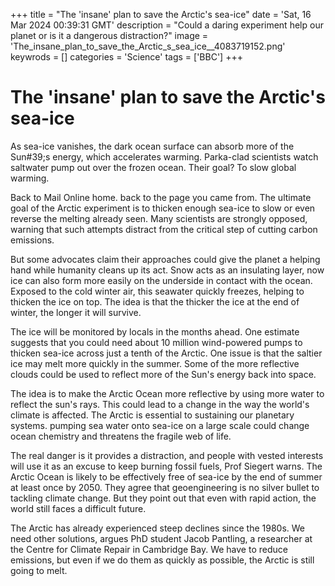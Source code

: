 +++
title = "The 'insane' plan to save the Arctic's sea-ice"
date = 'Sat, 16 Mar 2024 00:39:31 GMT'
description = "Could a daring experiment help our planet or is it a dangerous distraction?"
image = 'The_insane_plan_to_save_the_Arctic_s_sea_ice__4083719152.png'
keywrods =  []
categories = 'Science'
tags = ['BBC']
+++

# The 'insane' plan to save the Arctic's sea-ice

As sea-ice vanishes, the dark ocean surface can absorb more of the Sun<bb>#39;s energy, which accelerates warming.
Parka-clad scientists watch saltwater pump out over the frozen ocean.
Their goal?
To slow global warming.

Back to Mail Online home.
back to the page you came from.
The ultimate goal of the Arctic experiment is to thicken enough sea-ice to slow or even reverse the melting already seen.
Many scientists are strongly opposed, warning that such attempts distract from the critical step of cutting carbon emissions.

But some advocates claim their approaches could give the planet a helping hand while humanity cleans up its act.
Snow acts as an insulating layer, now ice can also form more easily on the underside in contact with the ocean.
Exposed to the cold winter air, this seawater quickly freezes, helping to thicken the ice on top.
The idea is that the thicker the ice at the end of winter, the longer it will survive.

The ice will be monitored by locals in the months ahead.
One estimate suggests that you could need about 10 million wind-powered pumps to thicken sea-ice across just a tenth of the Arctic.
One issue is that the saltier ice may melt more quickly in the summer.
Some of the more reflective clouds could be used to reflect more of the Sun's energy back into space.

The idea is to make the Arctic Ocean more reflective by using more water to reflect the sun's rays.
This could lead to a change in the way the world's climate is affected.
The Arctic is essential to sustaining our planetary systems.
pumping sea water onto sea-ice on a large scale could change ocean chemistry and threatens the fragile web of life.

The real danger is it provides a distraction, and people with vested interests will use it as an excuse to keep burning fossil fuels, Prof Siegert warns.
The Arctic Ocean is likely to be effectively free of sea-ice by the end of summer at least once by 2050.
They agree that geoengineering is no silver bullet to tackling climate change.
But they point out that even with rapid action, the world still faces a difficult future.

The Arctic has already experienced steep declines since the 1980s.
We need other solutions, argues PhD student Jacob Pantling, a researcher at the Centre for Climate Repair in Cambridge Bay.
We have to reduce emissions, but even if we do them as quickly as possible, the Arctic is still going to melt.


